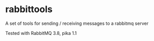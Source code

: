 # rabbittools

A set of tools for sending / receiving messages to a rabbitmq server

Tested with RabbitMQ 3.8, pika 1.1
